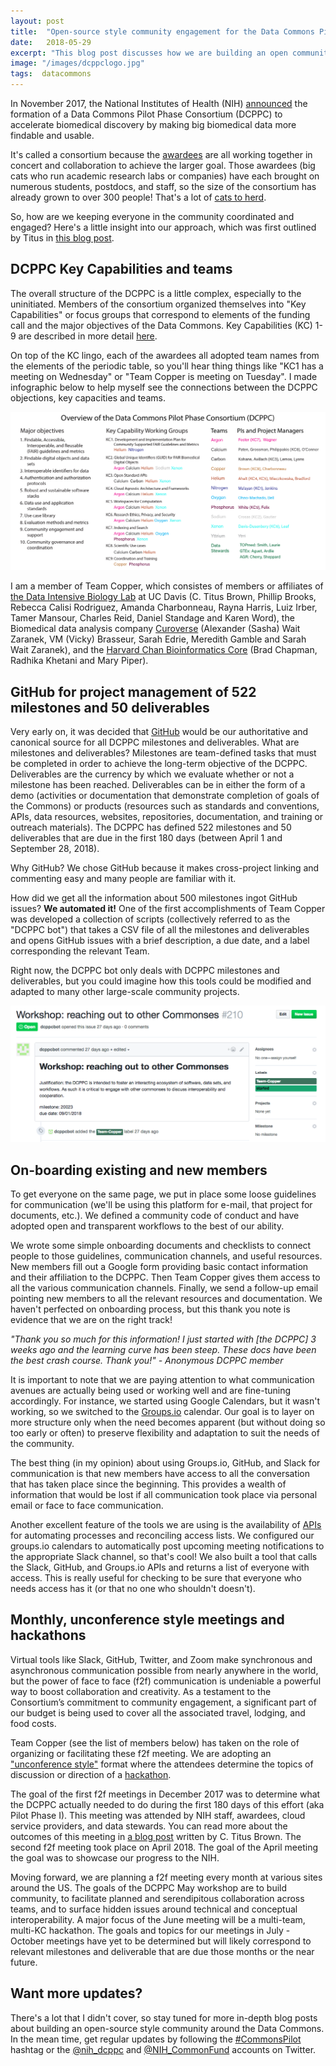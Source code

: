 ```yaml
---
layout: post
title:  "Open-source style community engagement for the Data Commons Pilot Phase Consortium"
date:   2018-05-29
excerpt: "This blog post discusses how we are building an open community around a larger goal of making big data more findable and usable to accelerate biomedical discovery"
image: "/images/dcppclogo.jpg"
tags:  datacommons
---
```



In November 2017, the National Institutes of Health (NIH) [announced][press1] the formation of a Data Commons Pilot Phase Consortium (DCPPC) to accelerate biomedical discovery by making big biomedical data more findable and usable. 

It's called a consortium because the [awardees][awardees] are all working together in concert and collaboration to achieve the larger goal. Those awardees (big cats who run academic research labs or companies) have each brought on numerous students, postdocs, and staff, so the size of the consortium has already grown to over 300 people! That's a lot of [cats to herd][cats].

So, how are we keeping everyone in the community coordinated and engaged? Here's a little insight into our approach, which was first outlined by Titus in [this blog post][approach]. 

## DCPPC Key Capabilities and teams

The overall structure of the DCPPC is a little complex, especially to the uninitiated.  Members of the consortium organized themselves into "Key Capabilities" or focus groups that correspond to elements of the funding call and the major objectives of the Data Commons. Key Capabilities (KC) 1-9 are described in more detail [here](https://hackmd.io/s/HJKUu1WWf).

On top of the KC lingo, each of the awardees all adopted team names from the elements of the periodic table, so you'll hear thing things like "KC1 has a meeting on Wednesday" or "Team Copper is meeting on Tuesday". I made infographic below to help myself see the connections between the DCPPC objections, key capacities and teams. 

![fig1](/images/dcppc-cheatsheet-02.png)

I am a member of Team Copper, which consistes of members or affiliates of [the Data Intensive Biology Lab][DIBlab] at UC Davis (C. Titus Brown, Phillip Brooks, Rebecca Calisi Rodriguez, Amanda Charbonneau, Rayna Harris, Luiz Irber, Tamer Mansour, Charles Reid, Daniel Standage and Karen Word), the Biomedical data analysis company [Curoverse][curoverse] (Alexander (Sasha) Wait Zaranek, VM (Vicky) Brasseur, Sarah Edrie, Meredith Gamble and Sarah Wait Zaranek), and the [Harvard Chan Bioinformatics Core][hcbc] (Brad Chapman, Radhika Khetani and Mary Piper).

## GitHub for project management of 522 milestones and 50 deliverables

Very early on, it was decided that [GitHub](https://github.com/) would be our authoritative and canonical source for all DCPPC milestones and deliverables. What are milestones and deliverables? Milestones are team-defined tasks that must be completed in order to achieve the long-term objective of the DCPPC. Deliverables are the currency by which we evaluate whether or not a milestone has been reached. Deliverables can be in either the form of a demo (activities or documentation that demonstrate completion of goals of the Commons) or products (resources such as standards and conventions, APIs, data resources, websites, repositories, documentation, and training or outreach materials). The DCPPC has defined 522 milestones and 50 deliverables that are due in the first 180 days (between April 1 and September 28, 2018). 

Why GitHub? We chose GitHub because it makes cross-project linking and commenting easy and many people are familiar with it. 

How did we get all the information about 500 milestones ingot GitHub issues? **We automated it!** One of the first accomplishments of Team Copper was developed a collection of scripts (collectively referred to as the "DCPPC bot") that takes a CSV file of all the milestones and deliverables and opens GitHub issues with a brief description, a due date, and a label corresponding the relevant Team. 

Right now, the DCPPC bot only deals with DCPPC milestones and deliverables, but you could imagine how this tools could be modified and adapted to many other large-scale community projects. 

![fig2](/images/dcppcbot.png)

## On-boarding existing and new members

To get everyone on the same page, we put in place some loose guidelines for communication (we'll be using this platform for e-mail, that project for documents, etc.). We defined a community code of conduct and have adopted open and transparent workflows to the best of our ability. 

We wrote some simple onboarding documents and checklists to connect people to those guidelines, communication channels, and useful resources. New members fill out a Google form providing basic contact information and their affiliation to the DCPPC. Then Team Copper gives them access to all the various communication channels. Finally, we send a follow-up email pointing new members to all the relevant resources and documentation. We haven't perfected on onboarding process, but this thank you note is evidence that we are on the right track!

_"Thank you so much for this information! I just started with [the DCPPC] 3 weeks ago and the learning curve has been steep. These docs have been the best crash course. Thank you!" - Anonymous DCPPC member_

It is important to note that we are paying attention to what communication avenues are actually being used or working well and are fine-tuning accordingly. For instance, we started using Google Calendars, but it wasn't working, so we switched to the [Groups.io](https://groups.io/) calendar. Our goal is to layer on more structure only when the need becomes apparent (but without doing so too early or often) to preserve flexibility and adaptation to suit the needs of the community.

The best thing (in my opinion) about using Groups.io, GitHub, and Slack for communication is that new members have access to all the conversation that has taken place since the beginning. This provides a wealth of information that would be lost if all communication took place via personal email or face to face communication. 

Another excellent feature of the tools we are using is the availability of [APIs][apiwiki] for automating processes and reconciling access lists. We configured our groups.io calendars to automatically post upcoming meeting notifications to the appropriate Slack channel, so that's cool! We also built a tool that calls the Slack, GitHub, and Groups.io APIs and returns a list of everyone with access. This is really useful for checking to be sure that everyone who needs access has it (or that no one who shouldn't doesn't). 

## Monthly, unconference style meetings and hackathons

Virtual tools like Slack, GitHub, Twitter, and Zoom make synchronous and asynchronous communication possible from nearly anywhere in the world, but the power of face to face (f2f) communication is undeniable a powerful way to boost collaboration and creativity. As a testament to the Consortium’s commitment to community engagement, a significant part of our budget is being used to cover all the associated travel, lodging, and food costs.  

Team Copper (see the list of members below) has taken on the role of organizing or facilitating these f2f meeting. We are adopting an ["unconference style"][unconferencewiki] format where the attendees determine the topics of discussion or direction of a [hackathon][hackathonwiki].

The goal of the first f2f meetings in December 2017 was to determine what the DCPPC actually needed to do during the first 180 days of this effort (aka Pilot Phase I). This meeting was attended by NIH staff, awardees, cloud service providers, and data stewards. You can read more about the outcomes of this meeting in [a blog post][kickoff] written by C. Titus Brown. The second f2f meeting took place on April 2018. The goal of the April meeting the goal was to showcase our progress to the NIH.

Moving forward, we are planning a f2f meeting every month at various sites around the US. 
The goals of the DCPPC May workshop are to build community, to facilitate planned and serendipitous collaboration across teams, and to surface hidden issues around technical and conceptual interoperability. A major focus of the June meeting will be a multi-team, multi-KC hackathon. The goals and topics for our meetings in July - October meetings have yet to be determined but will likely correspond to relevant milestones and deliverable that are due those months or the near future.

## Want more updates?

There's a lot that I didn't cover, so stay tuned for more in-depth blog posts about building an open-source style community around the Data Commons. In the mean time, get regular updates by following the [#CommonsPilot][hashtag] hashtag or the [@nih_dcppc](https://twitter.com/nih_dcppc) ‏and [@NIH_CommonFund](https://twitter.com/NIH_CommonFund) accounts on Twitter. 

[press1]: https://www.nih.gov/news-events/news-releases/nih-awards-test-ways-store-access-share-compute-biomedical-data-cloud
[awardees]: https://commonfund.nih.gov/commons/awardees 
[cats]: https://www.youtube.com/watch?v=Pk7yqlTMvp8
[approach]: http://ivory.idyll.org/blog/2018-growing-community.html
[unconferencewiki]: https://en.wikipedia.org/wiki/Unconference
[kickoff]: http://ivory.idyll.org/blog/2017-commonspilot-kickoff.html
[hackathonwiki]: https://en.wikipedia.org/wiki/Hackathon
[apiwiki]: https://en.wikipedia.org/wiki/Application_programming_interface
[DIBlab]: http://ivory.idyll.org/lab/
[curoverse]: https://curoverse.com/
[hcbc]: http://bioinformatics.sph.harvard.edu/
[hashtag]: https://twitter.com/search?src=typd&q=%23commonspilot
